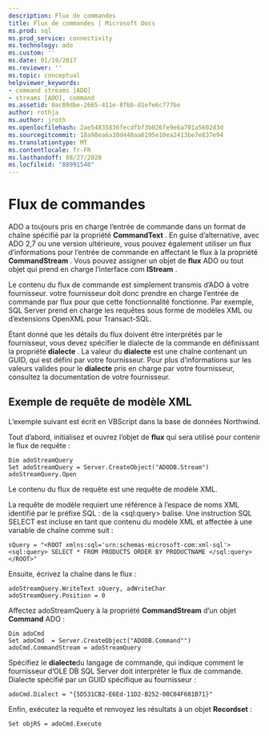 ```yaml
---
description: Flux de commandes
title: Flux de commandes | Microsoft Docs
ms.prod: sql
ms.prod_service: connectivity
ms.technology: ado
ms.custom: ''
ms.date: 01/19/2017
ms.reviewer: ''
ms.topic: conceptual
helpviewer_keywords:
- command streams [ADO]
- streams [ADO], command
ms.assetid: 0ac09dbe-2665-411e-8fbb-d1efe6c777be
author: rothja
ms.author: jroth
ms.openlocfilehash: 2ae54835836fecdfbf3b026fe9e6a701a5602d3d
ms.sourcegitcommit: 18a98ea6a30d448aa6195e10ea2413be7e837e94
ms.translationtype: MT
ms.contentlocale: fr-FR
ms.lasthandoff: 08/27/2020
ms.locfileid: "88991540"
---
```

# <a name="command-streams"></a>Flux de commandes
ADO a toujours pris en charge l’entrée de commande dans un format de chaîne spécifié par la propriété **CommandText** . En guise d’alternative, avec ADO 2,7 ou une version ultérieure, vous pouvez également utiliser un flux d’informations pour l’entrée de commande en affectant le flux à la propriété **CommandStream** . Vous pouvez assigner un objet de **flux** ADO ou tout objet qui prend en charge l’interface com **IStream** .  
  
 Le contenu du flux de commande est simplement transmis d’ADO à votre fournisseur. votre fournisseur doit donc prendre en charge l’entrée de commande par flux pour que cette fonctionnalité fonctionne. Par exemple, SQL Server prend en charge les requêtes sous forme de modèles XML ou d’extensions OpenXML pour Transact-SQL.  
  
 Étant donné que les détails du flux doivent être interprétés par le fournisseur, vous devez spécifier le dialecte de la commande en définissant la propriété **dialecte** . La valeur du **dialecte** est une chaîne contenant un GUID, qui est défini par votre fournisseur. Pour plus d’informations sur les valeurs valides pour le **dialecte** pris en charge par votre fournisseur, consultez la documentation de votre fournisseur.  
  
## <a name="xml-template-query-example"></a>Exemple de requête de modèle XML  
 L’exemple suivant est écrit en VBScript dans la base de données Northwind.  
  
 Tout d’abord, initialisez et ouvrez l’objet de **flux** qui sera utilisé pour contenir le flux de requête :  
  
```  
Dim adoStreamQuery  
Set adoStreamQuery = Server.CreateObject("ADODB.Stream")  
adoStreamQuery.Open  
```  
  
 Le contenu du flux de requête est une requête de modèle XML.  
  
 La requête de modèle requiert une référence à l’espace de noms XML identifié par le préfixe SQL : de la \<sql:query> balise. Une instruction SQL SELECT est incluse en tant que contenu du modèle XML et affectée à une variable de chaîne comme suit :  
  
```  
sQuery = "<ROOT xmlns:sql='urn:schemas-microsoft-com:xml-sql'>  
<sql:query> SELECT * FROM PRODUCTS ORDER BY PRODUCTNAME </sql:query>  
</ROOT>"  
```  
  
 Ensuite, écrivez la chaîne dans le flux :  
  
```  
adoStreamQuery.WriteText sQuery, adWriteChar  
adoStreamQuery.Position = 0  
```  
  
 Affectez adoStreamQuery à la propriété **CommandStream** d’un objet **Command** ADO :  
  
```  
Dim adoCmd  
Set adoCmd  = Server.CreateObject("ADODB.Command"")  
adoCmd.CommandStream = adoStreamQuery  
```  
  
 Spécifiez le **dialecte**du langage de commande, qui indique comment le fournisseur d’OLE DB SQL Server doit interpréter le flux de commande. Dialecte spécifié par un GUID spécifique au fournisseur :  
  
```  
adoCmd.Dialect = "{5D531CB2-E6Ed-11D2-B252-00C04F681B71}"  
```  
  
 Enfin, exécutez la requête et renvoyez les résultats à un objet **Recordset** :  
  
```  
Set objRS = adoCmd.Execute  
```
